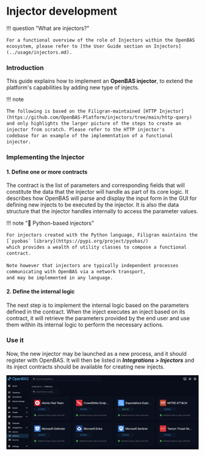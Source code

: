 # Injector development

!!! question "What are injectors?"

    For a functional overview of the role of Injectors within the OpenBAS ecosystem, please refer to [the User Guide section on Injectors](../usage/injectors.md).

### Introduction

This guide explains how to implement an **OpenBAS injector**, to extend the platform's capabilities by adding new type
of injects.

!!! note

    The following is based on the Filigran-maintained [HTTP Injector](https://github.com/OpenBAS-Platform/injectors/tree/main/http-query)
    and only highlights the larger picture of the steps to create an injector from scratch. Please refer to the HTTP injector's
    codebase for an example of the implementation of a functional injector.

### Implementing the Injector

#### 1. Define one or more contracts

The contract is the list of parameters and corresponding fields that will constitute the data that the injector will
handle as part of its core logic. It describes how OpenBAS will parse and display the input form in the GUI for defining
new injects to be executed by the injector. It is also the data structure that the injector handles
internally to access the parameter values.

!!! note "🐍 Python-based injectors"

    For injectors created with the Python language, Filigran maintains the [`pyobas` library](https://pypi.org/project/pyobas/)
    which provides a wealth of utility classes to compose a functional contract.

    Note however that injectors are typically independent processes communicating with OpenBAS via a network transport, 
    and may be implemented in any language.

#### 2. Define the internal logic

The next step is to implement the internal logic based on the parameters defined in the contract.
When the inject executes an inject based on its contract, it will retrieve the parameters provided by the end user and
use them within its internal logic to perform the necessary actions.

### Use it

Now, the new injector may be launched as a new process, and it should register with OpenBAS. It will then be listed
in ***Integrations > Injectors*** and its inject contracts should be available for creating new injects.

![Injectors view in OpenBAS](assets/collectors-view.png)
